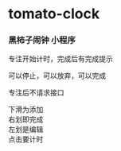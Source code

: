 # tomato-clock

### 黑柿子闹钟 小程序

专注开始计时，完成后有完成提示  

可以停止，可以放弃，可以完成  

专注后不请求接口

下滑为添加  
右划即完成  
左划是编辑  
点击要计时  
